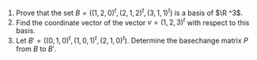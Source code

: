 1. Prove that the set $B=((1,2,0)^t,(2,1,2)^t,(3,1,1)^t)$ is a basis of $\R ^3$.
2. Find the coordinate vector of the vector $v=(1,2,3)^t$ with respect to this basis.
3. Let $B'=((0,1,0)^t,(1,0,1)^t,(2,1,0)^t)$. Determine the basechange matrix $P$ from $B$ to $B'$.